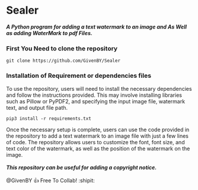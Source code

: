# Sealer

***A Python program for adding a text watermark to an image and As Well as adding WaterMark to pdf Files.***

<h3>First You Need to clone the repository</h3>

```
git clone https://github.com/GivenBY/Sealer
```
<h3>Installation of Requirement or dependencies files</h3>

<p>To use the repository, users will need to install the necessary dependencies and follow the instructions provided. This may involve installing libraries such as Pillow or PyPDF2, and specifying the input image file, watermark text, and output file path.</p>

```
pip3 install -r requirements.txt
```

Once the necessary setup is complete, users can use the code provided in the repository to add a text watermark to an image file with just a few lines of code. The repository allows users to customize the font, font size, and text color of the watermark, as well as the position of the watermark on the image.
<br/>
<br/>
***This repository can be useful for adding a copyright notice.***
<br/>
<br/>
@GivenBY :+1: Free To Collab!   :shipit:
